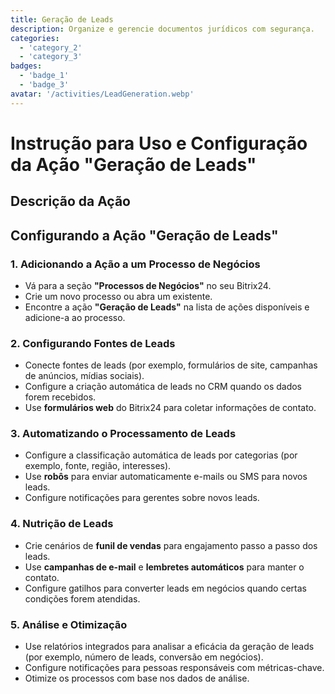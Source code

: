 ```yaml
---
title: Geração de Leads
description: Organize e gerencie documentos jurídicos com segurança.
categories: 
  - 'category_2'
  - 'category_3'
badges: 
  - 'badge_1'
  - 'badge_3'
avatar: '/activities/LeadGeneration.webp'
---
```


# Instrução para Uso e Configuração da Ação "Geração de Leads"

## Descrição da Ação

## **Configurando a Ação "Geração de Leads"**

### 1. Adicionando a Ação a um Processo de Negócios
- Vá para a seção **"Processos de Negócios"** no seu Bitrix24.
- Crie um novo processo ou abra um existente.
- Encontre a ação **"Geração de Leads"** na lista de ações disponíveis e adicione-a ao processo.

### 2. Configurando Fontes de Leads
- Conecte fontes de leads (por exemplo, formulários de site, campanhas de anúncios, mídias sociais).
- Configure a criação automática de leads no CRM quando os dados forem recebidos.
- Use **formulários web** do Bitrix24 para coletar informações de contato.

### 3. Automatizando o Processamento de Leads
- Configure a classificação automática de leads por categorias (por exemplo, fonte, região, interesses).
- Use **robôs** para enviar automaticamente e-mails ou SMS para novos leads.
- Configure notificações para gerentes sobre novos leads.

### 4. Nutrição de Leads
- Crie cenários de **funil de vendas** para engajamento passo a passo dos leads.
- Use **campanhas de e-mail** e **lembretes automáticos** para manter o contato.
- Configure gatilhos para converter leads em negócios quando certas condições forem atendidas.

### 5. Análise e Otimização
- Use relatórios integrados para analisar a eficácia da geração de leads (por exemplo, número de leads, conversão em negócios).
- Configure notificações para pessoas responsáveis com métricas-chave.
- Otimize os processos com base nos dados de análise.